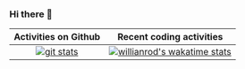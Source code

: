 ### Hi there 👋

|Activities on Github|Recent coding activities|
|:---:|:---:|
|[![git stats](https://github-readme-stats.vercel.app/api?username=Ethosa&theme=synthwave&show_icons=true)](https://github.com/anuraghazra/github-readme-stats)|[![willianrod's wakatime stats](https://github-readme-stats.vercel.app/api/wakatime?username=Ethosa&theme=synthwave&show_icons=true&layout=compact)](https://wakatime.com/Ethosa)|
